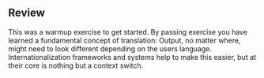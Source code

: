 ## Review

This was a warmup exercise to get started. By passing exercise you have learned
a fundamental concept of translation: Output, no matter where, might need to
look different depending on the users language. Internationalization
frameworks and systems help to make this easier, but at their core is nothing
but a context switch.
